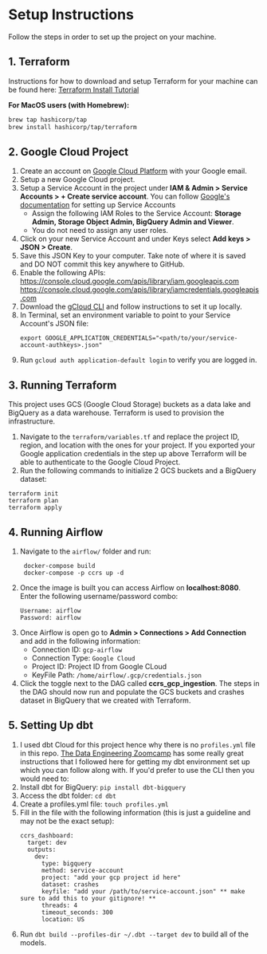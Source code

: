 # Setup Instructions
Follow the steps in order to set up the project on your machine.

## 1. Terraform
Instructions for how to download and setup Terraform for your machine can be found here: [Terraform Install Tutorial](https://developer.hashicorp.com/terraform/tutorials/aws-get-started/install-cli)  

**For MacOS users (with Homebrew):**
```bash
brew tap hashicorp/tap
brew install hashicorp/tap/terraform
```

## 2. Google Cloud Project
   1. Create an account on [Google Cloud Platform](https://cloud.google.com/) with your Google email.
   2. Setup a new Google Cloud project.
   3. Setup a Service Account in the project under **IAM & Admin > Service Accounts > + Create service account**. You can follow [Google's documentation](https://cloud.google.com/iam/docs/service-accounts-create) for setting up Service Accounts
      -  Assign the following IAM Roles to the Service Account: **Storage Admin, Storage Object Admin, BigQuery Admin and Viewer**.
      -  You do not need to assign any user roles.
   4. Click on your new Service Account and under Keys select **Add keys > JSON > Create**.
   8. Save this JSON Key to your computer. Take note of where it is saved and DO NOT commit this key anywhere to GitHub.
   11. Enable the following APIs:
        https://console.cloud.google.com/apis/library/iam.googleapis.com
        https://console.cloud.google.com/apis/library/iamcredentials.googleapis.com
   12. Download the [gCloud CLI](https://cloud.google.com/sdk/docs/install) and follow instructions to set it up locally.
   13. In Terminal, set an environment variable to point to your Service Account's JSON file:
       ```
       export GOOGLE_APPLICATION_CREDENTIALS="<path/to/your/service-account-authkeys>.json"
       ```
   15. Run `gcloud auth application-default login` to verify you are logged in.
  
  ## 3. Running Terraform
   This project uses GCS (Google Cloud Storage) buckets as a data lake and BigQuery as a data warehouse. Terraform is used to provision the infrastructure.
   1. Navigate to the `terraform/variables.tf` and replace the project ID, region, and location with the ones for your project. If you exported your Google application credentials in the step up above Terraform will be able to authenticate to the Google Cloud Project.
   2. Run the following commands to initialize 2 GCS buckets and a BigQuery dataset:
   ```
   terraform init
   terraform plan
   terraform apply
   ```

## 4. Running Airflow
   1. Navigate to the `airflow/` folder and run:
      ```
       docker-compose build
       docker-compose -p ccrs up -d
      ```
   2. Once the image is built you can access Airflow on **localhost:8080**. Enter the following username/password combo:
      ```
      Username: airflow
      Password: airflow
      ```
   3. Once Airflow is open go to **Admin > Connections > Add Connection** and add in the following information:
      - Connection ID: `gcp-airflow`
      - Connection Type: `Google Cloud`
      - Project ID: Project ID from Google CLoud
      - KeyFile Path: `/home/airflow/.gcp/credentials.json`
   4. Click the toggle next to the DAG called **ccrs_gcp_ingestion**. The steps in the DAG should now run and populate the GCS buckets and crashes dataset in BigQuery that we created with Terraform.

## 5. Setting Up dbt  
   1. I used dbt Cloud for this project hence why there is no `profiles.yml` file in this repo. [The Data Engineering Zoomcamp](https://github.com/DataTalksClub/data-engineering-zoomcamp/blob/main/04-analytics-engineering/dbt_cloud_setup.md) has some really great instructions that I followed here for getting my dbt environment set up which you can follow along with. If you'd prefer to use the CLI then you would need to:
   2. Install dbt for BigQuery: `pip install dbt-bigquery`
   3. Access the dbt folder: `cd dbt`
   4. Create a profiles.yml file: `touch profiles.yml`
   5. Fill in the file with the following information (this is just a guideline and may not be the exact setup):
         ```
         ccrs_dashboard:
           target: dev
           outputs:
             dev:
               type: bigquery
               method: service-account
               project: "add your gcp project id here"
               dataset: crashes
               keyfile: "add your /path/to/service-account.json" ** make sure to add this to your gitignore! **
               threads: 4
               timeout_seconds: 300
               location: US
         ```
   6. Run `dbt build --profiles-dir ~/.dbt --target dev` to build all of the models.
